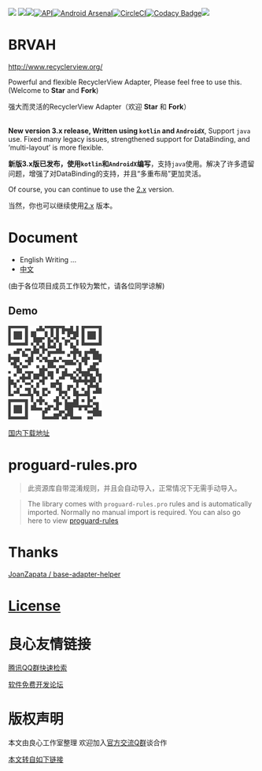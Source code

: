 ![](https://user-images.githubusercontent.com/7698209/33198075-ef8f2230-d123-11e7-85a3-4cb9b22f877d.png)
[![](https://jitpack.io/v/CymChad/BaseRecyclerViewAdapterHelper.svg)](https://jitpack.io/#CymChad/BaseRecyclerViewAdapterHelper)![](https://travis-ci.org/CymChad/BaseRecyclerViewAdapterHelper.svg?branch=master)[![API](https://img.shields.io/badge/API-14%2B-brightgreen.svg?style=flat)](https://android-arsenal.com/api?level=14)[![Android Arsenal](https://img.shields.io/badge/Android%20Arsenal-BaseRecyclerViewAdapterHelper-green.svg?style=true)](https://android-arsenal.com/details/1/3644)[![CircleCI](https://circleci.com/gh/CymChad/BaseRecyclerViewAdapterHelper/tree/master.svg?style=svg)](https://circleci.com/gh/CymChad/BaseRecyclerViewAdapterHelper/tree/master)[![Codacy Badge](https://api.codacy.com/project/badge/Grade/2302d0084d0048eaa0f9bac4350837a0)](https://www.codacy.com/app/CymChad/BaseRecyclerViewAdapterHelper?utm_source=github.com&amp;utm_medium=referral&amp;utm_content=CymChad/BaseRecyclerViewAdapterHelper&amp;utm_campaign=Badge_Grade)[![](https://img.shields.io/badge/%E4%BD%9C%E8%80%85-%E9%99%88%E5%AE%87%E6%98%8E-7AD6FD.svg)](https://www.zhihu.com/people/chen-yu-ming-98/activities)  
# BRVAH
http://www.recyclerview.org/

Powerful and flexible RecyclerView Adapter,
Please feel free to use this. (Welcome to **Star** and **Fork**)  

强大而灵活的RecyclerView Adapter（欢迎 **Star** 和 **Fork**）


​    
**New version 3.x release, Written using `kotlin` and `AndroidX`**, Support `java` use. Fixed many legacy issues, strengthened support for DataBinding, and ‘multi-layout’ is more flexible.

**新版3.x版已发布，使用`kotlin`和`AndroidX`编写**，支持`java`使用。解决了许多遗留问题，增强了对DataBinding的支持，并且“多重布局”更加灵活。

Of course, you can continue to use the [2.x](http://u.720life.cn/g/54145d0471d91890860f7f8463c03046ca0d10fb8b256ee156cc38e8afb866a8c66de539bec2646ac88f73f885dd2c6c4c43f8a1dc00ec2d2631ebe5b5601c36b614de805a4aba7b4f59e11902dd0475) version.

当然，你也可以继续使用[2.x](http://u.720life.cn/g/54145d0471d91890860f7f8463c03046ca0d10fb8b256ee156cc38e8afb866a8c66de539bec2646ac88f73f885dd2c6c4c43f8a1dc00ec2d2631ebe5b5601c36b614de805a4aba7b4f59e11902dd0475) 版本。

# Document
- English Writing ...
- [中文](http://u.720life.cn/g/54145d0471d91890860f7f8463c03046ca0d10fb8b256ee156cc38e8afb866a8c66de539bec2646ac88f73f885dd2c6cb80621213f518926b82b4eaf5faf0bcf7bf1adc2e8d70fdef502fc5eb96ce92b72304c0ecb2658d5c792eb02665bb781c2b0202e15bfb71e06dd69185b8cde89)

(由于各位项目成员工作较为繁忙，请各位同学谅解)

## Demo
![](https://github.com/CymChad/BaseRecyclerViewAdapterHelper/blob/master/readme/demo.png)

[国内下载地址](http://u.720life.cn/g/871c9b3e8ba475970c32427d5ad86322051a661b86cc595e624d4622ad99a65c)  

# proguard-rules.pro
> 此资源库自带混淆规则，并且会自动导入，正常情况下无需手动导入。

> The library comes with `proguard-rules.pro` rules and is automatically imported. Normally no manual import is required.
> You can also go here to view [proguard-rules](http://u.720life.cn/g/54145d0471d91890860f7f8463c03046ca0d10fb8b256ee156cc38e8afb866a8c66de539bec2646ac88f73f885dd2c6cb80621213f518926b82b4eaf5faf0bcf76664c877570da24d321f4303d6261e5409f80e3dd7057d6c4b08504dcc6a890)




# Thanks  
[JoanZapata / base-adapter-helper](http://u.720life.cn/g/54145d0471d91890860f7f8463c030467ccd36283524bd7b025e72e276bbad6475f1d45488ce16b22fce026eb9501442d0165606b4a96bc984871067b2e4493e)

# [License](http://u.720life.cn/g/54145d0471d91890860f7f8463c03046ca0d10fb8b256ee156cc38e8afb866a8c66de539bec2646ac88f73f885dd2c6cb80621213f518926b82b4eaf5faf0bcfbaa0f19ac757d0bb6975d1dacb3ff0ab)



 # 良心友情链接

[腾讯QQ群快速检索](http://u.720life.cn/s/8cf73f7c)

[软件免费开发论坛](http://u.720life.cn/s/bbb01dc0)

# 版权声明 

本文由良心工作室整理 欢迎加入[官方交流Q群](https://u.720life.cn/s/f2316816)谈合作

[本文转自如下链接](http://u.720life.cn/g/2e71d0f0a5c601172267ba20d3a43c6e61272d62ca5da8de665e5c5e06e1a3c69a0568fbe6c4e616f4c3d63fc80c33f6c057f79ed92ae907a808951b8b9af677a00b7dae94daf9791cf89d113928396563447e6bc922432b7d2ccad35359c5b5)